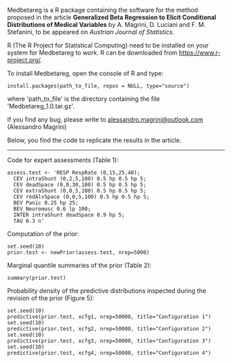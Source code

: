 Medbetareg is a R package containing the software for the method proposed in the article
__Generalized Beta Regression to Elicit Conditional Distributions of Medical Variables__
by A. Magrini, D. Luciani and F. M. Stefanini, to be appeared on _Austrian Journal of Statistics_.

R (The R Project for Statistical Computing) need to be installed on your system for
Medbetareg to work. R can be downloaded from https://www.r-project.org/.

To install Medbetareg, open the console of R and type:
```
install.packages(path_to_file, repos = NULL, type="source")
```
where 'path_to_file' is the directory containing the file 'Medbetareg_1.0.tar.gz'.

If you find any bug, please write to <alessandro.magrini@outlook.com> (Alessandro Magrini)

Below, you find the code to replicate the results in the article.
_________________________________________________________________

Code for expert assessments (Table 1):
```
assess.test <- 'RESP RespRate (0,15,25,40);
  CEV intraShunt (0,2,5,100) 0.5 hp 0.5 hp 5;
  CEV deadSpace (0,0,30,100) 0.5 hp 0.5 hp 5;
  CEV extraShunt (0,0,5,100) 0.5 hp 0.5 hp 5;
  CEV redAlvSpace (0,0,5,100) 0.5 hp 0.5 hp 5;
  BEV Panic 0.25 hp 25;
  BEV Neuromusc 0.6 lp 100;
  INTER intraShunt deadSpace 0.9 hp 5;
  TAU 0.3 n'
```
Computation of the prior:
```
set.seed(10)
prior.test <- newPrior(assess.test, nrep=5000)
```
Marginal quantile summaries of the prior (Table 2):
```
summary(prior.test)
```
Probability density of the predictive distributions inspected during the revision of the prior (Figure 5):
```
set.seed(10)
predictive(prior.test, xcfg1, nrep=50000, title="Configuration 1")
set.seed(10)
predictive(prior.test, xcfg2, nrep=50000, title="Configuration 2")
set.seed(10)
predictive(prior.test, xcfg3, nrep=50000, title="Configuration 3")
set.seed(10)
predictive(prior.test, xcfg4, nrep=50000, title="Configuration 4")
```
